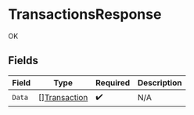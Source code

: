 # TransactionsResponse

OK


## Fields

| Field                                               | Type                                                | Required                                            | Description                                         |
| --------------------------------------------------- | --------------------------------------------------- | --------------------------------------------------- | --------------------------------------------------- |
| `Data`                                              | [][Transaction](../../models/shared/transaction.md) | :heavy_check_mark:                                  | N/A                                                 |